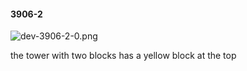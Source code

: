 #### 3906-2
![dev-3906-2-0.png](https://github.com/lil-lab/nlvr/raw/master/nlvr/dev/images/5/dev-3906-2-0.png "dev-3906-2-0.png")

the tower with two blocks has a yellow block at the top